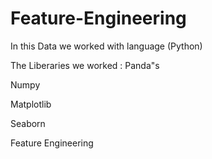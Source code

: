 # Feature-Engineering

In this Data we worked with language (Python)

The Liberaries we worked :
Panda"s

Numpy

Matplotlib

Seaborn

Feature Engineering
